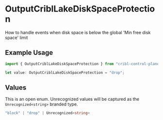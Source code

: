 # OutputCriblLakeDiskSpaceProtection

How to handle events when disk space is below the global 'Min free disk space' limit

## Example Usage

```typescript
import { OutputCriblLakeDiskSpaceProtection } from "cribl-control-plane/models";

let value: OutputCriblLakeDiskSpaceProtection = "drop";
```

## Values

This is an open enum. Unrecognized values will be captured as the `Unrecognized<string>` branded type.

```typescript
"block" | "drop" | Unrecognized<string>
```